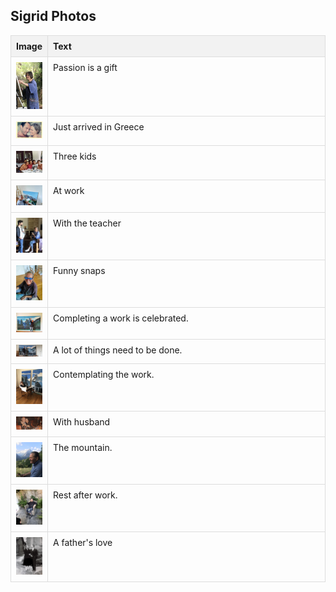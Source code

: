 ## Sigrid Photos

<html lang="en">
<head>
    <meta charset="UTF-8">
    <meta name="viewport" content="width=device-width, initial-scale=1.0">
    <title>Photos of Sigrid Nassuphis</title>
    <style>
        table {
            width: 100%;
            border-collapse: collapse;
        }
        th, td {
            border: 1px solid #ddd;
            padding: 8px;
            vertical-align: top;
        }
        th {
            background-color: #f2f2f2;
            text-align: left;
        }
        .text-column {
            width: 500px; /* Fixed width for text column */
            word-wrap: break-word; /* Ensures text wraps within the cell */
        }
    </style>
</head>


  <table>
  <tr>
      <th>Image</th>
      <th>Text</th>
  </tr>
  <tr>
      <td><img src="../assets/images_mum/mutti21.jpeg" alt="Image 5" width="100"></td>
      <td class="text-column">Passion is a gift</td>
  </tr>
  <tr>
      <td><img src="../assets/images_mum/mutti23.jpeg" alt="Image 5" width="100"></td>
      <td class="text-column">Just arrived in Greece</td>
  </tr>
   <tr>
      <td><img src="../assets/images_mum/mutti20.jpg" alt="Image 5" width="100"></td>
      <td class="text-column">Three kids</td>
  </tr>
  <tr>
      <td><img src="../assets/images_mum/mutti1.jpeg" alt="Image 1" width="100"></td>
      <td class="text-column">At work</td>
  </tr>
  <tr>
      <td><img src="../assets/images_mum/mutti2.jpeg" alt="Image 2" width="100"></td>
      <td class="text-column">With the teacher</td>
  </tr>
  <tr>
      <td><img src="../assets/images_mum/mutti3.jpeg" alt="Image 3" width="100"></td>
      <td class="text-column">Funny snaps</td>
  </tr>
   <tr>
      <td><img src="../assets/images_mum/mutti6.jpeg" alt="Image 5" width="100"></td>
      <td class="text-column">Completing a work is celebrated.</td>
  </tr>
  <tr>
      <td><img src="../assets/images_mum/mutti7.jpeg" alt="Image 5" width="100"></td>
      <td class="text-column">A lot of things need to be done.</td>
  </tr>
  <tr>
      <td><img src="../assets/images_mum/mutti8.jpeg" alt="Image 5" width="100"></td>
      <td class="text-column">Contemplating the work.</td>
  </tr>
  <tr>
      <td><img src="../assets/images_mum/mutti9.jpeg" alt="Image 5" width="100"></td>
      <td class="text-column">With husband</td>
  </tr>
  <tr>
      <td><img src="../assets/images_mum/mutti11.jpeg" alt="Image 5" width="100"></td>
      <td class="text-column">The mountain.</td>
  </tr>
  <tr>
      <td><img src="../assets/images_mum/mutti14.jpeg" alt="Image 5" width="100"></td>
      <td class="text-column">Rest after work.</td>
  </tr>
  <tr>
      <td><img src="../assets/images_mum/mutti17.jpeg" alt="Image 5" width="100"></td>
      <td class="text-column">A father's love</td>
  </tr>
 
  
</table>
    
    